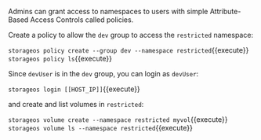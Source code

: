 Admins can grant access to namespaces to users with simple Attribute-Based Access Controls called policies.

Create a policy to allow the `dev` group to access the `restricted` namespace:

`storageos policy create --group dev --namespace restricted`{{execute}}
`storageos policy ls`{{execute}}

Since `devUser` is in the `dev` group, you can login as `devUser`:

`storageos login [[HOST_IP]]`{{execute}}

and create and list volumes in `restricted`:

`storageos volume create --namespace restricted myvol`{{execute}}
`storageos volume ls --namespace restricted`{{execute}}

